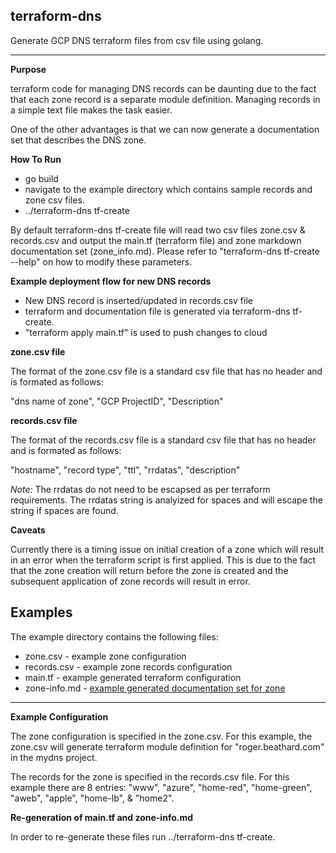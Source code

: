 
## terraform-dns
Generate GCP DNS terraform files from csv file using golang.

------

**Purpose**

terraform code for managing DNS records can be daunting due to the fact that each zone record is a separate module definition. Managing records in a simple text file makes the task easier.

One of the other advantages is that we can now generate a documentation set that describes the DNS zone.

**How To Run**
- go build
- navigate to the example directory which contains sample records and zone csv files.
- ../terraform-dns tf-create

By default terraform-dns tf-create file will read two csv files zone.csv & records.csv and output the main.tf (terraform file) and zone markdown documentation set (zone_info.md). Please refer to "terraform-dns tf-create --help" on how to modify these parameters.

**Example deployment flow for new DNS records**

- New DNS record is inserted/updated in records.csv file
- terraform and documentation file is generated via terraform-dns tf-create.
- "terraform apply main.tf" is used to push changes to cloud

**zone.csv file**

The format of the zone.csv file is a standard csv file that has no header and is formated as follows:

"dns name of zone", "GCP ProjectID", "Description" 

**records.csv file**

The format of the records.csv file is a standard csv file that has no header and is formated as follows:

"hostname", "record type", "ttl", "rrdatas", "description"

*Note:* The rrdatas do not need to be escapsed as per terraform requirements. The rrdatas string is analyized for spaces and will escape the string if spaces are found.

**Caveats**

Currently there is a timing issue on initial creation of a zone which will result in an error when the terraform script is first applied. This is due to the fact that the zone creation will return before the zone is created and the subsequent application of zone records will result in error.

## Examples

The example directory contains the following files:
- zone.csv - example zone configuration
- records.csv - example zone records configuration 
- main.tf - example generated terraform configuration
- zone-info.md - [example generated documentation set for zone](example/zone_info.md)

---

**Example Configuration**

The zone configuration is specified in the zone.csv. For this example, the zone.csv will generate terraform module definition for "roger.beathard.com" in the mydns project.

The records for the zone is specified in the records.csv file. For this example there are 8 entries: "www", "azure", "home-red", "home-green", "aweb", "apple", "home-lb", & "home2".

**Re-generation of main.tf and zone-info.md**

In order to re-generate these files run ../terraform-dns tf-create.




